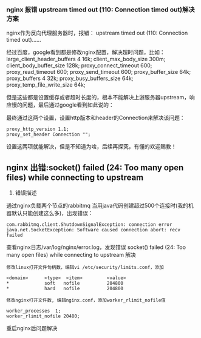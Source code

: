 ### nginx 报错 upstream timed out (110: Connection timed out)解决方案

nginx作为反向代理服务器时，报错： upstream timed out (110: Connection timed out)……

经过百度，google看到都是修改nginx配置，解决超时问题，比如：
large_client_header_buffers 4 16k;
client_max_body_size 300m;
client_body_buffer_size 128k;
proxy_connect_timeout 600;
proxy_read_timeout 600;
proxy_send_timeout 600;
proxy_buffer_size 64k;
proxy_buffers   4 32k;
proxy_busy_buffers_size 64k;
proxy_temp_file_write_size 64k;

但是这些都是设置缓存或者超时长度的，根本不能解决上游服务器upstream，响应慢的问题，最后通过google看到如此说的：

最终通过这两个设置，设置http版本和header的Connection来解决该问题：
```
proxy_http_version 1.1;
proxy_set_header Connection "";
```

设置这两项就能解决，但是不知道为啥，后续再探究，有懂的欢迎赐教！

## nginx 出错:socket() failed (24: Too many open files) while connecting to upstream

1. 错误描述

通过nginx负载两个节点的rabbitmq
当用java代码创建超过500个连接时(我的机器默认只能创建这么多)，出现错误：
```
com.rabbitmq.client.ShutdownSignalException: connection error
java.net.SocketException: Software caused connection abort: recv failed
```

查看nginx日志/var/log/nginx/error.log，发现错误
socket() failed (24: Too many open files) while connecting to upstream
解决

    修改linux打开文件句柄数，编辑vi /etc/security/limits.conf，添加
```
<domain>      <type>  <item>         <value>
*             soft   nofile          204800
*             hard   nofile          204800
```


    修改nginx打开文件数, 编辑nginx.conf，添加worker_rlimit_nofile值

```
worker_processes  1;
worker_rlimit_nofile 20480;
```

重启nginx后问题解决
